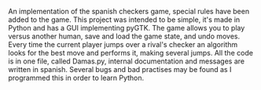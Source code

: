 An implementation of the spanish checkers game, special rules have been added to the game. This project was intended to be simple, it's made in Python and has a GUI implementing pyGTK. The game allows you to play versus another human, save and load the game state, and undo moves. Every time the current player jumps over a rival's checker an algorithm looks for the best move and performs it, making several jumps. All the code is in one file, called Damas.py, internal documentation and messages are written in spanish. Several bugs and bad practises may be found as I programmed this in order to learn Python.
